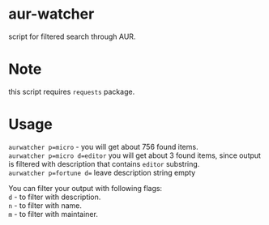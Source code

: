 # aur-watcher
script for filtered search through AUR.

# Note
this script requires ```requests``` package.<br>

# Usage
```aurwatcher p=micro``` - you will get about 756 found items.<br>
```aurwatcher p=micro d=editor``` you will get about 3 found items, since output is filtered with description that contains ```editor``` substring.<br>
```aurwatcher p=fortune d=``` leave description string empty

You can filter your output with following flags:<br>
```d``` - to filter with description.<br>
```n``` - to filter with name.<br>
```m``` - to filter with maintainer.<br>

